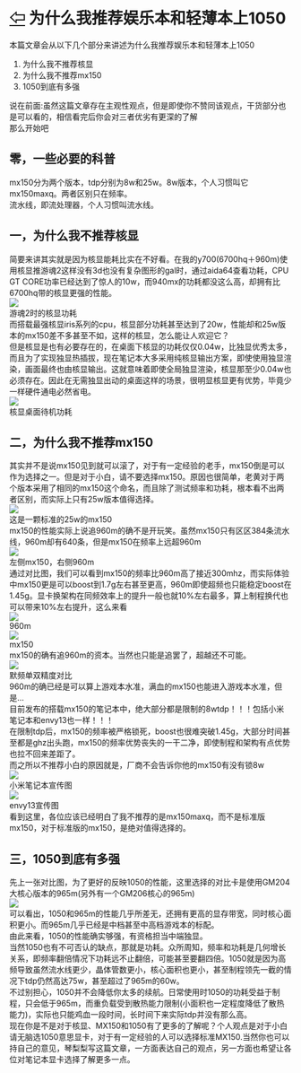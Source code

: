 # [⇦][] 为什么我推荐娱乐本和轻薄本上1050  
本篇文章会从以下几个部分来讲述为什么我推荐娱乐本和轻薄本上1050  

1. 为什么我不推荐核显  
2. 为什么我不推荐mx150  
3. 1050到底有多强  

说在前面:虽然这篇文章存在主观性观点，但是即使你不赞同该观点，干货部分也是可以看的，相信看完后你会对三者优劣有更深的了解  
那么开始吧  
## 零，一些必要的科普  
mx150分为两个版本，tdp分别为8w和25w。8w版本，个人习惯叫它mx150maxq。两者区别只在频率。  
流水线，即流处理器，个人习惯叫流水线。  
## 一，为什么我不推荐核显    
简要来讲其实就是因为核显能耗比实在不好看。在我的y700(6700hq＋960m)使用核显推游魂2这样没有3d也没有复杂图形的gal时，通过aida64查看功耗，CPU GT CORE功率已经达到了惊人的10w，而940mx的功耗都没这么高，却拥有比6700hq带的核显更强的性能。  
![](1.png)  
游魂2时的核显功耗  
而搭载最强核显iris系列的cpu，核显部分功耗甚至达到了20w，性能却和25w版本的mx150差不多甚至不如，这样的核显，怎么能让人欢迎它？  
但是核显是也有必要存在的，在桌面下核显的功耗仅仅0.04w，比独显优秀太多，而且为了实现独显热插拔，现在笔记本大多采用纯核显输出方案，即使使用独显渲染，画面最终也由核显输出。这就意味着即使全局独显渲染，核显那至少0.04w也必须存在。因此在无需独显出动的桌面这样的场景，很明显核显更有优势，毕竟少一样硬件通电必然省电。  
![](2.png)  
核显桌面待机功耗  
## 二，为什么我不推荐mx150  
其实并不是说mx150见到就可以滚了，对于有一定经验的老手，mx150倒是可以作为选择之一。但是对于小白，请不要选择mx150。原因也很简单，老黄对于两个版本采用了相同的mx150这个命名，而且除了测试频率和功耗，根本看不出两者区别，而实际上只有25w版本值得选择。  
![](3.png)  
这是一颗标准的25w的mx150  
mx150的性能实际上说追960m的确不是开玩笑。虽然mx150只有区区384条流水线，960m却有640条，但是mx150在频率上远超960m﻿  
![](4.png)  
左侧mx150，右侧960m  
通过对比图，我们可以看到mx150的频率比960m高了接近300mhz，而实际体验中mx150更是可以boost到1.7g左右甚至更高，960m即使超频也只能稳定boost在1.45g。显卡换架构在同频效率上的提升一般也就10%左右最多，算上制程换代也可以带来10%左右提升，这么来看﻿﻿  
![](5.png)  
960m  
![](6.png)  
mx150  
mx150的确有追960m的资本。当然也只能是追罢了，超越还不可能。  
![](7.png)  
默频单双精度对比  
960m的确已经是可以算上游戏本水准，满血的mx150也能进入游戏本水准，但是...  
目前发布的搭载mx150的笔记本中，绝大部分都是限制的8wtdp！！！包括小米笔记本和envy13也一样！！！  
在限制tdp后，mx150的频率被严格锁死，boost也很难突破1.45g，大部分时间甚至都是ghz出头跑，mx150的频率优势丧失的一干二净，即使制程和架构有点优势也拉不回来差距了。  
而之所以不推荐小白的原因就是，厂商不会告诉你他的mx150有没有锁8w  
![](8.png)  
小米笔记本宣传图  
![](9.png)  
envy13宣传图  
看到这里，各位应该已经明白了我不推荐的是mx150maxq，而不是标准版mx150，对于标准版的mx150，是绝对值得选择的。 
## 三，1050到底有多强  
先上一张对比图，为了更好的反映1050的性能，这里选择的对比卡是使用GM204大核心版本的965m(另外有一个GM206核心的965m)﻿  
![](10.png)  
可以看出，1050和965m的性能几乎所差无，还拥有更高的显存带宽，同时核心面积更小。而965m几乎已经是中档甚至中高档游戏本的标配。  
由此来看，1050的性能确实够强，有资格担当中端独显。  
当然1050也有不可否认的缺点，那就是功耗。众所周知，频率和功耗是几何增长关系，即频率翻倍情况下功耗远不止翻倍，可能甚至要翻四倍。1050就是因为高频导致虽然流水线更少，晶体管数更小，核心面积也更小，甚至制程领先一截的情况下tdp仍然高达75w，甚至超过了965m的60w。  
不过别担心，1050并不会降低你太多的续航。日常使用时1050的功耗受益于制程，只会低于965m，而重负载受到散热能力限制(小面积也一定程度降低了散热能力)，实际也只能鸡血一段时间，长时间下来实际tdp并没有那么高。  
现在你是不是对于核显、MX150和1050有了更多的了解呢？个人观点是对于小白请无脑选1050意思显卡，对于有一定经验的人可以选择标准MX150.当然你也可以持自己的意见，琴梨梨写这篇文章，一方面表达自己的观点，另一方面也希望让各位对笔记本显卡选择了解更多一点。  

[⇦]: ../../list.md